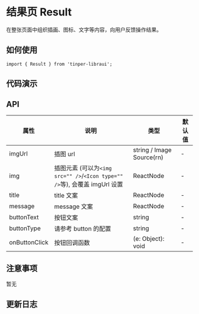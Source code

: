
# 结果页 Result

在整张页面中组织插画、图标、文字等内容，向用户反馈操作结果。

## 如何使用
```
import { Result } from 'tinper-libraui';

```

## 代码演示


## API


| 属性 | 说明 | 类型 | 默认值 |
|----|-----|------|------|
imgUrl | 插图 url | string / Image Source(rn)  | -
img | 插图元素 (可以为`<img src="" />`/`<Icon type="" />`等), 会覆盖 imgUrl 设置  | ReactNode | -
title | title 文案 | ReactNode | -
message | message 文案 | ReactNode | -
buttonText | 按钮文案 | string | -
buttonType | 请参考 button 的配置 | string | -
onButtonClick | 按钮回调函数 | (e: Object): void | -


## 注意事项

暂无

## 更新日志
